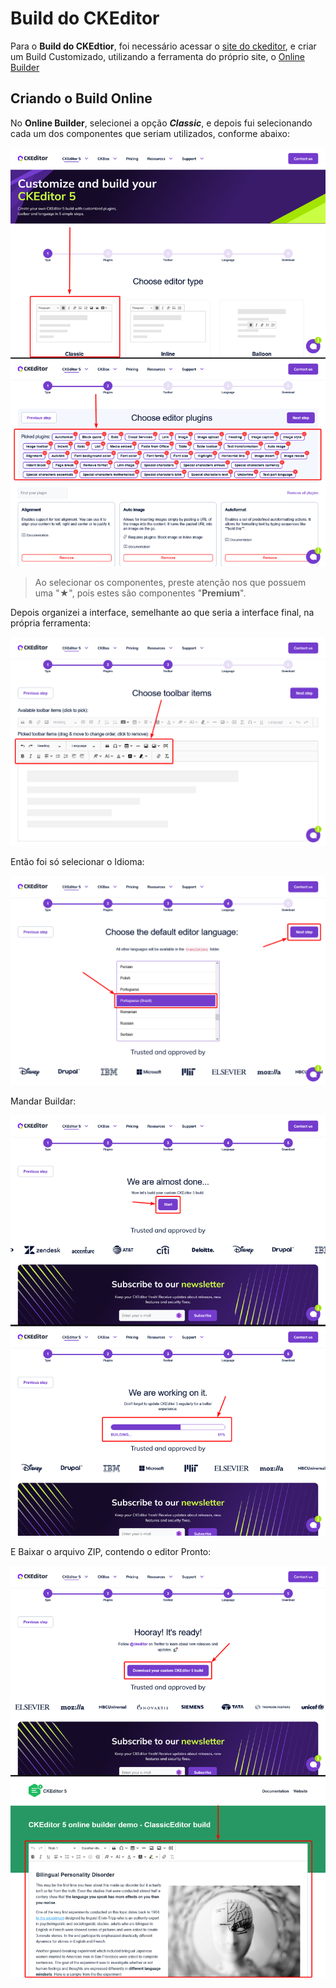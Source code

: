 # Build do CKEditor

Para o **Build do CKEdtior**, foi necessário acessar o [site do ckeditor](https://ckeditor.com/ckeditor-5/), e criar um Build Customizado, utilizando a ferramenta do próprio site, o [Online Builder](https://ckeditor.com/ckeditor-5/online-builder/)

## Criando o Build Online

No **Online Builder**, selecionei a opção **_Classic_**, e depois fui selecionando cada um dos componentes que seriam utilizados, conforme abaixo:

![CKEditor Online Builder](onlinebuild.png)

> Ao selecionar os componentes, preste atenção nos que possuem uma "★", pois estes são componentes "**Premium**".

Depois organizei a interface, semelhante ao que seria a interface final, na própria ferramenta:

![CKEditor Online Builder](toolbar.png)

Então foi só selecionar o Idioma:

![CKEditor Online Builder](idioma.png)

Mandar Buildar:

![CKEditor Online Builder](builder.png)

E Baixar o arquivo ZIP, contendo o editor Pronto:

![CKEditor Online Builder e Projeto Gerado](dowbuild.png)